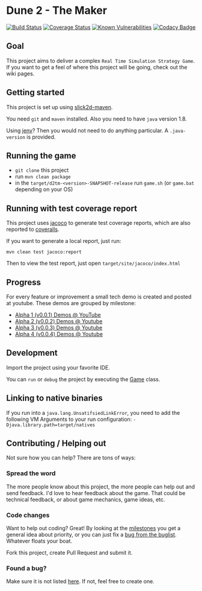 # Dune 2 - The Maker
[![Build Status](https://travis-ci.org/Fundynamic/dune2themaker4j.svg?branch=master)](https://travis-ci.org/Fundynamic/dune2themaker4j) [![Coverage Status](https://coveralls.io/repos/Fundynamic/dune2themaker4j/badge.svg?branch=master&service=github)](https://coveralls.io/github/Fundynamic/dune2themaker4j?branch=master) [![Known Vulnerabilities](https://snyk.io/test/github/Fundynamic/dune2themaker4j/badge.svg?targetFile=pom.xml)](https://snyk.io/test/github/Fundynamic/dune2themaker4j?targetFile=pom.xml) [![Codacy Badge](https://api.codacy.com/project/badge/dea23d73a0e04bffb72cda91ba0ef73c)](https://www.codacy.com/app/stefanhendriks/dune2themaker4j) 


## Goal
This project aims to deliver a complex `Real Time Simulation Strategy Game`. If you want to get a feel of where this project will be going, check out the wiki pages.

## Getting started
This project is set up using [slick2d-maven](https://github.com/nguillaumin/slick2d-maven). 

You need `git` and `maven` installed. Also you need to have `java` version 1.8.

Using [jenv](https://github.com/gcuisinier/jenv)? Then you would not need to do anything particular. A `.java-version` is provided. 

## Running the game
- `git clone` this project
- run `mvn clean package`
- in the `target/d2tm-<version>-SNAPSHOT-release` run `game.sh` (or `game.bat` depending on your OS)

## Running with test coverage report
This project uses [jacoco](https://github.com/jacoco/jacoco) to generate test coverage reports, which are also reported to [coveralls](https://coveralls.io/github/Fundynamic/dune2themaker4j).
 
If you want to generate a local report, just run:

```
mvn clean test jacoco:report
```

Then to view the test report, just open `target/site/jacoco/index.html`

## Progress
For every feature or improvement a small tech demo is created and posted at youtube. These demos are grouped by milestone:

- [Alpha 1 (v0.0.1) Demos @ YouTube](https://www.youtube.com/playlist?list=PLGJc4IZyoBW2_Ue06RVQewDQBF8nkW_dE)
- [Alpha 2 (v0.0.2) Demos @ Youtube](https://www.youtube.com/playlist?list=PLGJc4IZyoBW0rdEfpvgFH2sHiB3JIR-BN)
- [Alpha 3 (v0.0.3) Demos @ Youtube](https://www.youtube.com/playlist?list=PLGJc4IZyoBW3gzw8Op11WWOeftgjHGZJv)
- [Alpha 4 (v0.0.4) Demos @ Youtube](https://www.youtube.com/playlist?list=PLGJc4IZyoBW3AJTOohs34NWrcKsT2nw9Y)

## Development
Import the project using your favorite IDE.

You can `run` or `debug` the project by executing the [Game](https://github.com/Fundynamic/dune2themaker4j/blob/master/src/main/java/com/fundynamic/d2tm/Game.java) class.

## Linking to native binaries
If you run into a `java.lang.UnsatifsiedLinkError`, you need to add the following VM Arguments to your run configuration: `-Djava.library.path=target/natives`

## Contributing / Helping out
Not sure how you can help? There are tons of ways:

### Spread the word
The more people know about this project, the more people can help out and send feedback. I'd love to hear feedback about the game.
That could be technical feedback, or about game mechanics, game ideas, etc.

### Code changes
Want to help out coding? Great! By looking at the [milestones](https://github.com/Fundynamic/dune2themaker4j/milestones) you get a general idea about priority, or you can just
fix a [bug from the buglist](https://github.com/Fundynamic/dune2themaker4j/issues). Whatever floats your boat.

Fork this project, create Pull Request and submit it.

### Found a bug?
Make sure it is not listed [here](https://github.com/Fundynamic/dune2themaker4j/issues). If not, feel free to create one.


